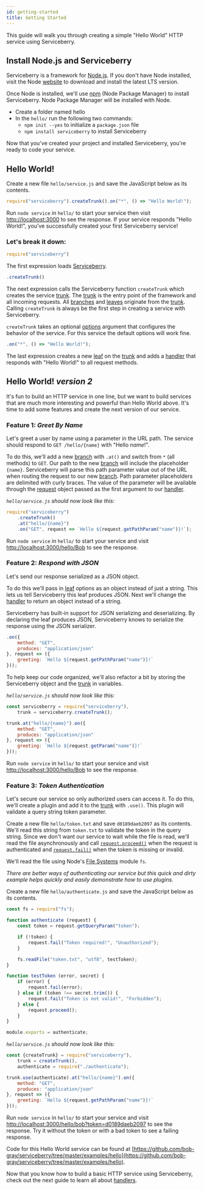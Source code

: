 ```yaml
---
id: getting-started
title: Getting Started
---
```


This guide will walk you through creating a simple "Hello World" HTTP service using Serviceberry.

Install Node.js and Serviceberry
--------------------------------

Serviceberry is a framework for [Node.js](https://nodejs.org). If you don't have Node installed,
visit the Node [website](https://nodejs.org) to download and install the latest LTS version.

Once Node is installed, we'll use [npm](https://npmjs.com) (Node Package Manager) to install Serviceberry.
Node Package Manager will be installed with Node.

  - Create a folder named hello
  - In the `hello/` run the following two commands:
      - `npm init --yes` to initialize a `package.json` file
      - `npm install serviceberry` to install Serviceberry

Now that you've created your project and installed Serviceberry, you're ready to code your service.

Hello World!
------------

Create a new file `hello/service.js` and save the JavaScript below as its contents.

```javascript
require("serviceberry").createTrunk().on("*", () => "Hello World!");
```

Run `node service` in `hello/` to start your service then visit [http://localhost:3000](http://localhost:3000)
to see the response. If your service responds "Hello World!", you've successfully created your first
Serviceberry service!

### Let's break it down:

```javascript
require("serviceberry")
```

The first expression loads [Serviceberry](serviceberry.html).

```javascript
.createTrunk()
```

The next expression calls the Serviceberry function `createTrunk` which creates the service [trunk](trunk.html).
The [trunk](trunk.html) is the entry point of the framework and all incoming requests. All [branches](branch.html) and [leaves](leaf.html)
originate from the [trunk](trunk.html). Calling `createTrunk` is always be the first step in creating a service
with Serviceberry.

`createTrunk` takes an optional [options](serviceberry.html#createtrunk-options) argument that configures
the behavior of the service. For this service the default options will work fine.

```javascript
.on("*", () => "Hello World!");
```

The last expression creates a new [leaf](leaf.html) on the [trunk](trunk.html) and adds a [handler](handlers.html)
that responds with "Hello World!" to all request methods.

Hello World! *version 2*
------------------------

It's fun to build an HTTP service in one line, but we want to build services that are much more interesting
and powerful than Hello World above. It's time to add some features and create the next version of our service.

### Feature 1: *Greet By Name*

Let's greet a user by name using a parameter in the URL path. The service should respond to `GET /hello/{name}`
with "Hello *name*!".

To do this, we'll add a new [branch](branch.html) with `.at()` and switch from `*` (all methods) to `GET`. Our path to the
new [branch](branch.html) will include the placeholder `{name}`. Serviceberry will parse this path parameter value out of the URL
when routing the request to our new [branch](branch.html). Path parameter placeholders are delimited with curly braces. The value of the parameter will be available through the [request](request.html)
object passed as the first argument to our [handler](handers.html).

*`hello/service.js` should now look like this:*

```javascript
require("serviceberry")
    .createTrunk()
    .at("hello/{name}")
    .on("GET", request => `Hello ${request.getPathParam("name")}!`);
```

Run `node service` in `hello/` to start your service and visit [http://localhost:3000/hello/Bob](http://localhost:3000/hello/Bob)
to see the response.

### Feature 2: *Respond with JSON*

Let's send our response serialized as a JSON object.

To do this we'll pass in [leaf](leaf.html) options as an object instead of just a string. This lets
us tell Serviceberry this leaf produces JSON. Next we'll change the [handler](handlers.html) to return an object
instead of a string.

Serviceberry has built-in support for JSON serializing and deserializing. By declaring the
leaf produces JSON, Serviceberry knows to serialize the response using the JSON serializer.

```javascript
.on({
    method: "GET",
    produces: "application/json"
}, request => ({
	greeting: `Hello ${request.getPathParam("name")}!`
}));
```

To help keep our code organized, we'll also refactor a bit by storing the Serviceberry object and the [trunk](trunk.html) in variables.

*`hello/service.js` should now look like this:*

```javascript
const serviceberry = require("serviceberry"),
    trunk = serviceberry.createTrunk();

trunk.at("hello/{name}").on({
    method: "GET",
    produces: "application/json"
}, request => ({
	greeting: `Hello ${request.getParam("name")}!`
}));
```

Run `node service` in `hello/` to start your service and visit [http://localhost:3000/hello/Bob](http://localhost:3000/hello/Bob)
to see the response.

### Feature 3: *Token Authentication*

Let's secure our service so only authorized users can access it. To do this, we'll create a
plugin and add it to the [trunk](trunk.html) with `.use()`. This plugin will validate a query string token parameter.

Create a new file `hello/token.txt` and save `d0189daeb2097` as its contents.
We'll read this string from `token.txt` to validate the token in the query string. Since we don't want
our service to wait while the file is read, we'll read the file asynchronously and call [`request.proceed()`](request.html#proceed-result)
when the request is authenticated and [`request.fail()`](request.html#failerror-status-headers) when the token is missing or invalid.

We'll read the file using Node's [File Systems](https://nodejs.org/dist/latest-v9.x/docs/api/fs.html)
module `fs`.

*There are better ways of authenticating our service but this quick and dirty example helps
quickly and easily demonstrate how to use plugins.*

Create a new file `hello/authenticate.js` and save the JavaScript below as its contents.

```javascript
const fs = require("fs");

function authenticate (request) {
    const token = request.getQueryParam("token");

    if (!token) {
        request.fail("Token required!", "Unauthorized");
    }

    fs.readFile("token.txt", "utf8", testToken);
}

function testToken (error, secret) {
    if (error) {
        request.fail(error);
    } else if (token !== secret.trim()) {
        request.fail("Token is not valid!", "Forbidden");
    } else {
        request.proceed();
    }
}

module.exports = authenticate;
```

*`hello/service.js` should now look like this:*

```javascript
const {createTrunk} = require("serviceberry"),
    trunk = createTrunk(),
    authenticate = require("./authenticate");

trunk.use(authenticate).at("hello/{name}").on({
    method: "GET",
    produces: "application/json"
}, request => ({
    greeting: `Hello ${request.getPathParam("name")}!`
}));
```

Run `node service` in `hello/` to start your service and visit [http://localhost:3000/hello/bob?token=d0189daeb2097](http://localhost:3000/hello/bob?token=d0189daeb2097)
to see the response. Try it without the token or with a bad token to see a failing response.

Code for this Hello World service can be found at [https://github.com/bob-gray/serviceberry/tree/master/examples/hello](https://github.com/bob-gray/serviceberry/tree/master/examples/hello).

Now that you know how to build a basic HTTP service using Serviceberry, check out the next guide
to learn all about [handlers](handlers.html).
